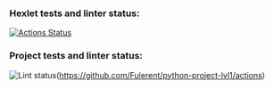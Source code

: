 ### Hexlet tests and linter status:
[![Actions Status](https://github.com/Fulerent/python-project-lvl1/workflows/hexlet-check/badge.svg)](https://github.com/Fulerent/python-project-lvl1/actions)

### Project tests and linter status:
![Lint status](https://github.com/Fulerent/python-project-lvl1/workflows/main.yml/badge.svg)(https://github.com/Fulerent/python-project-lvl1/actions)
